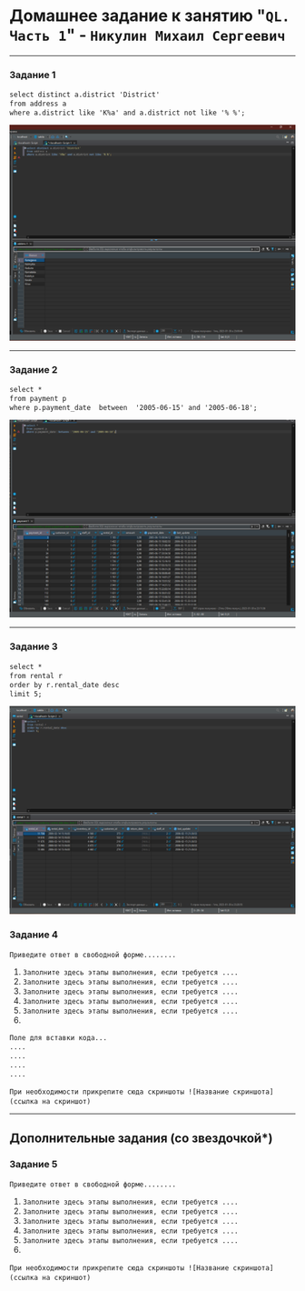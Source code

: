 # Домашнее задание к занятию "`QL. Часть 1`" - `Никулин Михаил Сергеевич`



---

### Задание 1


```
select distinct a.district 'District'
from address a 
where a.district like 'K%a' and a.district not like '% %';
```
![task_1.png](img%2Ftask_1.png)


---

### Задание 2


```
select *
from payment p 
where p.payment_date  between  '2005-06-15' and '2005-06-18';
```
![task_2.png](img%2Ftask_2.png)

---

### Задание 3



```
select *
from rental r 
order by r.rental_date desc 
limit 5;
```
![task_3.png](img%2Ftask_3.png)


### Задание 4

`Приведите ответ в свободной форме........`

1. `Заполните здесь этапы выполнения, если требуется ....`
2. `Заполните здесь этапы выполнения, если требуется ....`
3. `Заполните здесь этапы выполнения, если требуется ....`
4. `Заполните здесь этапы выполнения, если требуется ....`
5. `Заполните здесь этапы выполнения, если требуется ....`
6. 

```
Поле для вставки кода...
....
....
....
....
```

`При необходимости прикрепитe сюда скриншоты
![Название скриншота](ссылка на скриншот)`

---
## Дополнительные задания (со звездочкой*)


### Задание 5

`Приведите ответ в свободной форме........`

1. `Заполните здесь этапы выполнения, если требуется ....`
2. `Заполните здесь этапы выполнения, если требуется ....`
3. `Заполните здесь этапы выполнения, если требуется ....`
4. `Заполните здесь этапы выполнения, если требуется ....`
5. `Заполните здесь этапы выполнения, если требуется ....`
6. 

`При необходимости прикрепитe сюда скриншоты
![Название скриншота](ссылка на скриншот)`
